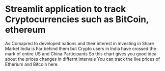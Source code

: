 # Streamlit application to track Cryptocurrencies such as BitCoin, ethereum

As Comapred to developed nations and their interest in investing in Share Market India is Far behind them but Crypto users in India 
have crossed the mark of entire US and China Participants
So this chart gives you good idea about the prices changes in differnt intervals
You can track the live prices of Etherium and Bitcoin here.
